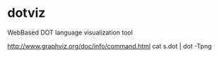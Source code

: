 # dotviz
WebBased DOT language visualization tool

http://www.graphviz.org/doc/info/command.html
cat s.dot | dot -Tpng
